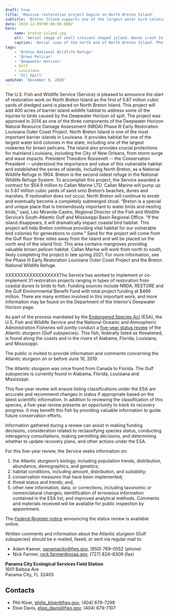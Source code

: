 ```yaml
---
draft: true
title: 'Massive restoration project begins on North Breton Island'
subtitle: 'Breton Island supports one of the largest water bird colonies and brown pelican rookeries in Louisiana'
date: 2020-12-09T00:00:00.000Z
hero:
    name: breton-island.jpg
    alt: 'Aerial image of small crescent shaped island. Waves crash into beachfront with marsh behind'
    caption: 'Aerial view of the north end of North Breton Island. Photo by USFWS'
tags:
    - 'Breton National Wildlife Refuge'
    - 'Brown Pelican'
    - 'Deepwater Horizon'
    - Gulf
    - Louisiana
    - 'Oil Spill'
updated: 'December 9, 2020'
---
```


The U.S. Fish and Wildlife Service (Service) is pleased to announce the start of restoration work on North Breton Island as the first of 5.87 million cubic yards of dredged sand is placed on North Breton Island. This project will add 400 acres of barrier island wildlife habitat to address some of the injuries to birds caused by the Deepwater Horizon oil spill. The project was approved in 2014 as one of the three components of the Deepwater Horizon Natural Resource Damage Assessment (NRDA) Phase III Early Restoration Louisiana Outer Coast Project. 
North Breton Island is one of the most important barrier islands in Louisiana. It provides habitat for one of the largest water bird colonies in the state, including one of the largest rookeries for brown pelicans. The island also provides crucial protections for mainland Louisiana, including the City of New Orleans, from storm surge and wave impacts. 
President Theodore Roosevelt -- the Conservation President -- understood the importance and value of this vulnerable habitat and established the series of islands, including North Breton, as a National Wildlife Refuge in 1904. Breton is the second oldest refuge in the National Wildlife Refuge System.
To accomplish this project, the Service awarded a contract for $54.9 million to Callan Marine LTD. Callan Marine will pump up to 5.87 million cubic yards of sand onto Breton’s beaches, dunes and marshes. If restoration does not occur, North Breton will continue to erode and eventually become a completely submerged shoal. 
“Breton is a special and unique place that is tremendously important to water birds and nesting birds,” said, Leo Miranda-Castro, Regional Director of the Fish and Wildlife Service’s South-Atlantic Gulf and Mississippi Basin  Regional Office. “If the island disappears, it will dramatically impact coastal bird habitat. This project will help Breton continue providing vital habitat for our vulnerable bird colonies for generations to come.”
Sand for the project will come from the Gulf floor three miles away from the island and will be placed on the north end of the island first. This area contains mangroves providing valuable brown pelican habitat. Callan Marine will work from north to south, likely completing the project in late spring 2021. For more information, see the Phase III Early Restoration Louisiana Outer Coast Project and the Breton National Wildlife Refuge.

XXXXXXXXXXXXXXXXXXThe Service has worked to implement or co-implement 31 restoration projects ranging in types of restoration from coastal dunes to birds to fish. Funding sources include NRDA, RESTORE and the Gulf Environmental Benefit Fund with total project funding at $466 million. There are many entities involved in this important work, and more information may be found on the Department of the Interior’s Deepwater Horizon page.

As part of the process mandated by the [Endangered Species Act](/endangered-species-act) (ESA), the U.S. Fish and Wildlife Service and the National Oceanic and Atmospheric Administration Fisheries will jointly conduct a [five-year status review](/endangered-species-act/five-year-reviews) of the Atlantic sturgeon (Gulf subspecies).  This fish, federally listed as threatened, is found along the coasts and in the rivers of Alabama, Florida, Louisiana, and Mississippi.

The public is invited to provide information and comments concerning the Atlantic sturgeon on or before June 10, 2019.

The Atlantic sturgeon was once found from Canada to Florida. The Gulf subspecies is currently found in Alabama, Florida, Louisiana and Mississippi.

This five-year review will ensure listing classifications under the ESA are accurate and recommend changes in status if appropriate based on the latest scientific information.  In addition to reviewing the classification of this species, a five-year review presents an opportunity to track its recovery progress.  It may benefit this fish by providing valuable information to guide future conservation efforts. 

Information gathered during a review can assist in making funding decisions, consideration related to reclassifying species status, conducting interagency consultations, making permitting decisions, and determining whether to update recovery plans, and other actions under the ESA.

For this five-year review, the Service seeks information on: 

1. the Atlantic sturgeon’s  biology, including population trends, distribution, abundance, demographics, and genetics;
2. habitat conditions, including amount, distribution, and suitability;
3. conservation measures that have been implemented;
4. threat status and trends; and,
5. other new information, data, or corrections, including taxonomic or nomenclatural changes; identification of erroneous information contained in the ESA list; and improved analytical methods.  Comments and materials received will be available for public inspection by appointment.

The [*Federal Register* notice](https://www.federalregister.gov/documents/2019/04/11/2019-07174/endangered-and-threatened-wildlife-and-plants-initiation-of-5-year-status-review-for-atlantic) announcing the status review is available online.

Written comments and information about the Atlantic sturgeon (Gulf subspecies) should be e-mailed, faxed, or sent via regular mail to:

- Adam Kaeser, [panamacity@fws.gov](mailto:panamacity@fws.gov), (850) 769–0552 (phone)
- Nick Farmer, [nick.farmer@noaa.gov](mailto:nick.farmer@noaa.gov), (727) 824–8309 (fax)

**Panama City Ecological Services Field Station**  
1601 Balboa Ave  
Panama City, FL 32405

## Contacts

- Phil Kloer, [philip_kloer@fws.gov](mailto:philip_kloer@fws.gov), (404) 679-7299
- Elsie Davis, [elsie_davis@fws.gov](mailto:elsie_davis@fws.gov), (404) 679-7107
